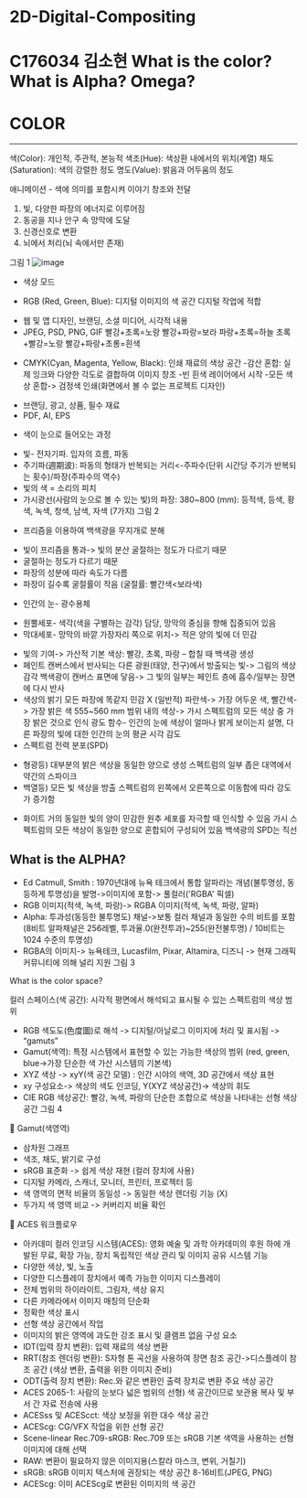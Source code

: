 # 2D-Digital-Compositing
C176034 김소현
What is the color? What is Alpha? Omega?
=============

#	COLOR
-------------
색(Color): 개인적, 주관적, 본능적
색조(Hue): 색상환 내에서의 위치(계열)
채도(Saturation): 색의 강렬한 정도
명도(Value): 밝음과 어두움의 정도

애니메이션 <UP>- 색에 의미를 포함시켜 이야기 창조와 전달
1)	빛, 다양한 파장의 에너지로 이루어짐
2)	동공을 지나 안구 속 망막에 도달
3)	신경신호로 변환
4)	뇌에서 처리(뇌 속에서만 존재) 
  
그림 1
  ![image](https://user-images.githubusercontent.com/112869155/192253093-e7ca4756-9ded-444c-829f-87d12ca9f854.png)

 

*	색상 모드
+	RGB (Red, Green, Blue): 디지털 이미지의 색 공간
디지털 작업에 적합
-	웹 및 앱 디자인, 브랜딩, 소셜 미디어, 시각적 내용
-	JPEG, PSD, PNG, GIF
빨강+초록=노랑
빨강+파랑=보라
파랑+초록=하늘
초록+빨강=노랑
빨강+파랑+초롱=흰색
* CMYK(Cyan, Magenta, Yellow, Black): 인쇄 재료의 색상 공간
-감산 혼합: 실제 잉크와 다양한 각도로 결합하여 이미지 창조
-빈 흰색 레이어에서 시작
-모든 색상 혼합-> 검정색
인쇄(화면에서 볼 수 없는 프로젝트 디자인)
-	브랜딩, 광고, 상품, 필수 재료
-	PDF, AI, EPS 

*	색이 눈으로 들어오는 과정
-	빛- 전자기파. 입자의 흐름, 파동
-	주기파(週期波): 파동의 형태가 반복되는 거리<-주파수(단위 시간당 주기가 반복되는 횟수)/파장(주파수의 역수)
-	빛의 색 = 소리의 피치
-	가시광선(사람의 눈으로 볼 수 있는 빛)의 파장: 380~800 (mm): 등적색, 등색, 황색, 녹색, 청색, 남색, 자색 (7가지)
그림 2
 
*	프리즘을 이용하여 백색광을 무지개로 분해
+	빛이 프리즘을 통과-> 빛의 분산 굴절하는 정도가 다르기 때문
+	굴절하는 정도가 다르기 때문
+	파장의 성분에 따라 속도가 다름
+	파장이 길수록 굴절률이 작음 (굴절률: 빨간색<보라색)

*	인간의 눈- 광수용체
+	원뿔세포- 색각(색을 구별하는 감각) 담당, 망막의 중심을 향해 집중되어 있음
+	막대세포- 망막의 바깥 가장자리 쪽으로 위치-> 적은 양의 빛에 더 민감
*	빛의 기여-> 가산적
기본 색상: 빨강, 초록, 파랑 – 합칠 때 백색광 생성
*	페인트
캔버스에서 반사되는 다른 광원(태양, 전구)에서 방출되는 빛-> 그림의 색상 감각
백색광이 캔버스 표면에 닿음-> 그 빛의 일부는 페인트 층에 흡수/일부는 장면에 다시 반사
*	색상의 밝기
모든 파장에 똑같지 민감 X
(일반적) 파란색-> 가장 어두운 색, 빨간색-> 가장 밝은 색
555~560 mm 범위 내의 색상-> 가시 스펙트럼의 모든 색상 중 가장 밝은 것으로 인식
광도 함수- 인간의 눈에 색상이 얼마나 밝게 보이는지 설명, 다른 파장의 빛에 대한 인간의 눈의 평균 시각 감도
*	스펙트럼 전력 분포(SPD)
+ 형광등) 대부분의 밝은 색상을 동일한 양으로 생성
        스펙트럼의 일부 좁은 대역에서 약간의 스파이크
+ 백열등) 모든 빛 색상을 방출
        스펙트럼의 왼쪽에서 오른쪽으로 이동함에 따라 강도가 증가함

*	화이트
거의 동일한 빛의 양이 민감한 원추 세포를 자극할 때 인식할 수 있음
가시 스펙트럼의 모든 색상이 동일한 양으로 혼합되어 구성되어 있음
백색광의 SPD는 직선  

What is the ALPHA?
-------------

-	Ed Catmull, Smith : 1970년대에 뉴욕 테크에서 통합 알파라는 개념(불투명성, 동등하게 투명성)을 발명->이미지에 포함-> 풀컬러('RGBA' 픽셀)
-	RGB 이미지(적색, 녹색, 파랑)-> RGBA 이미지(적색, 녹색, 파랑, 알파)
-	Alpha: 투과성(동등한 불투명도) 채널->보통 컬러 채널과 동일한 수의 비트를 포함 (8비트 알파채널은 256레벨, 투과율.0(완전투과)~255(완전불투명) / 10비트는 1024 수준의 투명성)
-	RGBA의 이미지-> 뉴욕테크, Lucasfilm, Pixar, Altamira, 디즈니 -> 현재 그래픽 커뮤니티에 의해 널리 지원 
그림 3
 
What is the color space?

컬러 스페이스(색 공간): 시각적 평면에서 해석되고 표시될 수 있는 스펙트럼의 색상 범위
-	RGB 색도도(色度圖)로 해석 -> 디지털/아날로그 이미지에 처리 및 표시됨 -> “gamuts” 
-	Gamut(색역): 특정 시스템에서 표현할 수 있는 가능한 색상의 범위 (red, green, blue->가장 단순한 색 가산 시스템의 기본색)
-	XYZ 색상 -> xyY(색 공간 모델) : 인간 시야의 색역, 3D 공간에서 색상 표현
-	xy 구성요소-> 색상의 색도 인코딩, Y(XYZ 색상공간)-> 색상의 휘도
-	CIE RGB 색상공간: 빨강, 녹색, 파랑의 단순한 조합으로 색상을 나타내는 선형 색상 공간 
그림 4
 
	Gamut(색영역)
-	삼차원 그래프
-	색조, 채도, 밝기로 구성
-	sRGB 표준화 -> 쉽게 색상 재현 (컬러 장치에 사용)
-	디지털 카메라, 스캐너, 모니터, 프린터, 프로젝터 등
-	색 영역의 면적 비율의 동일성 -> 동일한 색상 렌더링 기능 (X)
-	두가지 색 영역 비교 -> 커버리지 비율 확인 

	ACES 워크플로우
-	아카데미 컬러 인코딩 시스템(ACES): 영화 예술 및 과학 아카데미의 후원 하에 개발된 무료, 확장 가능, 장치 독립적인 색상 관리 및 이미지 공유 시스템
기능
-	다양한 색상, 빛, 노출
-	다양한 디스플레이 장치에서 예측 가능한 이미지 디스플레이
-	전체 범위의 하이라이트, 그림자, 색상 유지
-	다른 카메라에서 이미지 매칭의 단순화
-	정확한 색상 표시
-	선형 색상 공간에서 작업
-	이미지의 밝은 영역에 과도한 강조 표시 및 클램프 없음
구성 요소
-	IDT(입력 장치 변환): 입력 재료의 색상 변환
-	RRT(참조 렌더링 변환): S자형 톤 곡선을 사용하여 장면 참조 공간->디스플레이 참조 공간 (색상 변환, 출력을 위한 이미지 준비)
-	ODT(출력 장치 변환): Rec.와 같은 변환인 출력 장치로 변환
주요 색상 공간
-	ACES 2065-1: 사람의 눈보다 넓은 범위의 선형) 색 공간이므로 보관용 복사 및 부서 간 자료 전송에 사용
-	ACESss 및 ACEScct: 색상 보정을 위한 대수 색상 공간
-	ACEScg: CG/VFX 작업을 위한 선형 공간
-	Scene-linear Rec.709-sRGB: Rec.709 또는 sRGB 기본 색역을 사용하는 선형 이미지에 대해 선택
-	RAW: 변환이 필요하지 않은 이미지용(스칼라 마스크, 변위, 거칠기)
-	sRGB: sRGB 이미지 텍스처에 권장되는 색상 공간 8-16비트(JPEG, PNG)
-	ACEScg: 이미 ACEScg로 변환된 이미지의 색 공간 

